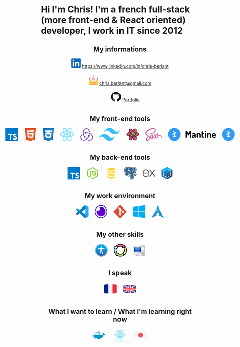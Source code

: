 <body>

<h1>Hi I'm Chris! I'm a french full-stack (more front-end & React oriented) developer, I work in IT since 2012</h1>

<h2 align="center">My informations</h2>

<div align="center" style="display: flex; flex-direction: column; justify-content: center; gap: 20px; margin-bottom: 40px;">
        <div>
            <img src="./img/linkedin-logo.svg" alt="linkedin logo" height="30" />
            <a href= "https://www.linkedin.com/in/chris-berlant">https://www.linkedin.com/in/chris-berlant</a>
        </div>
        <div>
            <img src="./img/email-logo.svg" alt="email logo" height="30" />
            <a href="mailto:chris.berlant@gmail.com">chris.berlant@gmail.com</a>
        </div>
        <div>
            <img src="./img/github-dark-logo.svg#gh-dark-mode-only" alt="github logo" height="30" />
            <img src="./img/github-light-logo.svg#gh-light-mode-only" alt="github logo" height="30" />
            <a href= "https://chrisberlant.github.io/">Portfolio</a>
        </div>
</div>

<h2 align="center">My front-end tools</h2>

<div align="center" style="display: flex; justify-content: center; gap: 20px; margin-bottom: 40px;">
    <img src="./img/typescript-logo.svg" alt="typescript logo" height="40" />
    <img src="./img/html-logo.svg" alt="html logo" height="40" />
    <img src="./img/css-logo.svg" alt="css logo" height="40" />
    <img src="./img/react-logo.svg" alt="react logo" height="40" />
    <img src="./img/redux-logo.svg" alt="redux logo" height="40" />
    <img src="./img/tailwind-logo.svg" alt="tailwind logo" height="40" />
    <img src="./img/tanstack-logo.svg" alt="tanstack react query logo" height="40" />
    <img src="./img/sass-logo.svg" alt="sass logo" height="40" />
    <img src="./img/mantine-light-logo.svg#gh-light-mode-only" alt="mantine logo" height="40" />
    <img src="./img/mantine-dark-logo.svg#gh-dark-mode-only" alt="mantine logo" height="40" />
</div>

<h2 align="center">My back-end tools</h2>

<div align="center" style="display: flex; justify-content: center; gap: 20px; margin-bottom: 40px;">
    <img src="./img/typescript-logo.svg" alt="typescript logo" height="40" />
    <img src="./img/nodejs-logo.svg" alt="node logo" height="40" />
    <img src="./img/sql-logo.svg" alt="sql logo" height="40" />
    <img src="./img/postgresql-logo.svg" alt="postgresql logo" height="40" />
    <img src="./img/express-logo.png" alt="express logo" height="40" />
    <img src="./img/sequelize-logo.svg" alt="sequelize logo" height="40" />
</div>

<h2 align="center">My work environment</h2>

<div align="center" style="display: flex; justify-content: center; gap: 20px; margin-bottom: 40px;">
    <img src="./img/vscode-logo.svg" alt="vscode logo" height="40" />
    <img src="./img/insomnia-logo.svg" alt="insomnia logo" height="40" />
    <img src="./img/git-logo.svg" alt="git logo" height="40" />
    <img src="./img/windows-logo.svg" alt="windows logo" height="40" />
    <img src="./img/arch-logo.svg" alt="arch linux logo" height="40" />
</div>

<h2 align="center">My other skills</h2>

<div align="center" style="display: flex; justify-content: center; gap: 20px; margin-bottom: 40px;">
    <img src="./img/accessibility-logo.svg" alt="accessibility logo" height="40" />
    <img src="./img/agile-logo.png" alt="agile methodology logo" height="40" />
    <img src="./img/it-logo.svg" alt="IT logo" height="40" />
</div>

<h2 align="center">I speak</h2>

<div align="center" style="display: flex; justify-content: center; gap: 20px; margin-bottom: 40px;">
    <img src="./img/french-flag.svg" alt="french flag" height="40" />
    <img src="./img/uk-flag.svg" alt="UK flag" height="40" />
</div>

<h2 align="center">What I want to learn / What I'm learning right now</h2>

<div align="center" style="display: flex; justify-content: center; gap: 20px; margin-bottom: 40px;">
    <img src="./img/docker-logo.svg" alt="docker logo" height="40" />
    <img src="./img/react-native-logo.svg" alt="react native logo" height="40" />
    <img src="./img/japanese-flag.svg" alt="japanese flag" height="40" />

</div>

</body>
